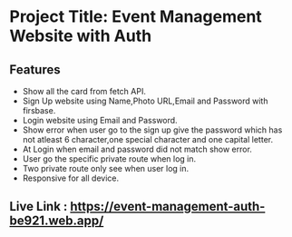 # Project Title: Event Management Website with Auth


## Features

- Show all the card from fetch API.
- Sign Up website using Name,Photo URL,Email and Password with firsbase.
- Login website using Email and Password.
- Show error when user go to the sign up give the password which has not atleast 6 character,one special character and one capital letter.
- At Login when email and password  did not match show error.
- User go the specific private route when log in.
- Two private route only see when user log in.
- Responsive for all device.

## Live Link : https://event-management-auth-be921.web.app/
